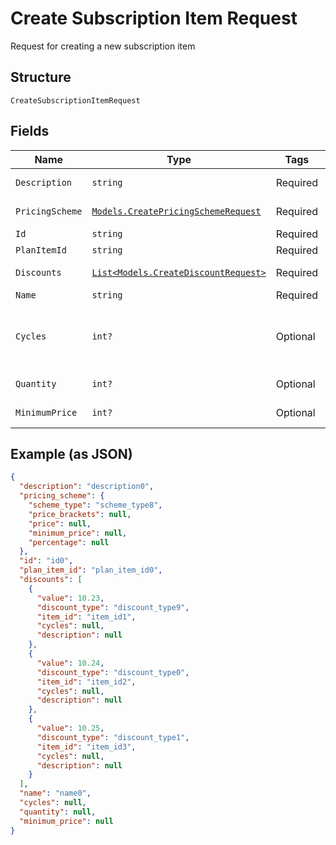 
# Create Subscription Item Request

Request for creating a new subscription item

## Structure

`CreateSubscriptionItemRequest`

## Fields

| Name | Type | Tags | Description |
|  --- | --- | --- | --- |
| `Description` | `string` | Required | Item description |
| `PricingScheme` | [`Models.CreatePricingSchemeRequest`](../../doc/models/create-pricing-scheme-request.md) | Required | Pricing scheme |
| `Id` | `string` | Required | Item id |
| `PlanItemId` | `string` | Required | Plan item id |
| `Discounts` | [`List<Models.CreateDiscountRequest>`](../../doc/models/create-discount-request.md) | Required | Discounts for the item |
| `Name` | `string` | Required | Item name |
| `Cycles` | `int?` | Optional | Number of cycles which the item will be charged |
| `Quantity` | `int?` | Optional | Quantity of items |
| `MinimumPrice` | `int?` | Optional | Minimum price |

## Example (as JSON)

```json
{
  "description": "description0",
  "pricing_scheme": {
    "scheme_type": "scheme_type8",
    "price_brackets": null,
    "price": null,
    "minimum_price": null,
    "percentage": null
  },
  "id": "id0",
  "plan_item_id": "plan_item_id0",
  "discounts": [
    {
      "value": 10.23,
      "discount_type": "discount_type9",
      "item_id": "item_id1",
      "cycles": null,
      "description": null
    },
    {
      "value": 10.24,
      "discount_type": "discount_type0",
      "item_id": "item_id2",
      "cycles": null,
      "description": null
    },
    {
      "value": 10.25,
      "discount_type": "discount_type1",
      "item_id": "item_id3",
      "cycles": null,
      "description": null
    }
  ],
  "name": "name0",
  "cycles": null,
  "quantity": null,
  "minimum_price": null
}
```

